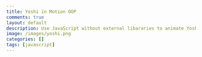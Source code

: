 ```yaml
---
title: Yoshi in Motion OOP 
comments: true
layout: default
description: Use JavaScript without external libararies to animate Yoshi moving across screen, OOP style.
image: /images/yoshi.png
categories: []
tags: [javascript]
---
```


<div id="yoshi1" style="width: 27px; height: 30px; background-image: url('images/yoshi.png');"></div>
<div id="yoshi2" style="width: 27px; height: 30px; background-image: url('images/yoshi.png');"></div>
<div id="yoshi3" style="width: 27px; height: 30px; background-image: url('images/yoshi.png');"></div>
<div id="yoshi4" style="width: 29px; height: 30px; background-image: url('images/yoshi.png');"></div>
<div id="yoshi5" style="width: 29px; height: 30px; background-image: url('images/yoshi.png');"></div>
<div id="yoshi6" style="width: 26px; height: 30px; background-image: url('images/yoshi.png');"></div>
<div id="yoshi7" style="width: 27px; height: 30px; background-image: url('images/yoshi.png');"></div>
<div id="yoshi8" style="width: 27px; height: 30px; background-image: url('images/yoshi.png');"></div>

<script>

    const spriteWidth = 25; // Width of each frame in pixels
    const spriteHeight = 35; // Height of each frame in pixels
    const numFrames = 5; // Total number of frames in the sprite sheet

    let currentFrame = 0; // Variable to track the current frame index
    let intervalId;

    function updateFrame() {
        // Increment the frame index
        currentFrame = (currentFrame + 1) % numFrames;
        
        // Calculate the position of the current frame in the sprite sheet
        const xPos = currentFrame * spriteWidth;
    
        // Display the frame by adjusting the background position
        const spriteElement = document.getElementById('yoshi1');
        spriteElement.style.backgroundPosition = `-${xPos}px 0`;
    }

    function handleKeyPress(event) {

    if (event.key === 'ArrowDown') {
        clearInterval(intervalId);
    }
    else { 
        let intervalTime;
        if (event.key === 'ArrowRight') {
            
            intervalTime = 150; // 200ms = 5 frames per second
        }
        clearInterval(intervalId);
        intervalId = setInterval(updateFrame, intervalTime);
    }

    
  // Start the animation by calling updateFrame with the corresponding interval time
  
}

    // Add an event listener to the document to listen for keydown events
    document.addEventListener('keydown', handleKeyPress);
    
    // Call the updateFrame function repeatedly at a desired frame rate
    // setInterval(updateFrame, 150); // 100ms = 10 frames per second

    const spriteWidth2 = 25; // Width of each frame in pixels
    const spriteHeight2 = 35; // Height of each frame in pixels
    const numFrames2 = 4; // Total number of frames in the sprite sheet

    let currentFrame2 = 0; // Variable to track the current frame index

    function updateFrame2() {
        // Increment the frame index
        currentFrame2 = (currentFrame2 + 1) % numFrames2;
    
        // Calculate the position of the current frame in the sprite sheet
        const xPos2 = currentFrame2 * spriteWidth2;
    
        // Display the frame by adjusting the background position
        const spriteElement2 = document.getElementById('yoshi2');
        spriteElement2.style.backgroundPosition = `-${xPos2}px -30px`;
    }

    // Call the updateFrame function repeatedly at a desired frame rate
    setInterval(updateFrame2, 300); // 100ms = 10 frames per second

    const spriteWidth3 = 26; // Width of each frame in pixels
    const spriteHeight3 = 35; // Height of each frame in pixels
    const numFrames3 = 4; // Total number of frames in the sprite sheet

    let currentFrame3 = 0; // Variable to track the current frame index

    function updateFrame3() {
        // Increment the frame index
        currentFrame3 = (currentFrame3 + 1) % numFrames3;
    
        // Calculate the position of the current frame in the sprite sheet
        const xPos3 = currentFrame3 * spriteWidth3;
    
        // Display the frame by adjusting the background position
        const spriteElement3 = document.getElementById('yoshi3');
        spriteElement3.style.backgroundPosition = `-${xPos3}px -60px`;
    }

    // Call the updateFrame function repeatedly at a desired frame rate
    setInterval(updateFrame3, 200); // 100ms = 10 frames per second

    const spriteWidth4 = 28; // Width of each frame in pixels
    const spriteHeight4 = 35; // Height of each frame in pixels
    const numFrames4 = 4; // Total number of frames in the sprite sheet

    let currentFrame4 = 0; // Variable to track the current frame index

    function updateFrame4() {
        // Increment the frame index
        currentFrame4 = (currentFrame4 + 1) % numFrames4;
    
        // Calculate the position of the current frame in the sprite sheet
        const xPos4 = currentFrame4 * spriteWidth4;
    
        // Display the frame by adjusting the background position
        const spriteElement4 = document.getElementById('yoshi4');
        spriteElement4.style.backgroundPosition = `-${xPos4}px -90px`;
    }

    // Call the updateFrame function repeatedly at a desired frame rate
    setInterval(updateFrame4, 300); // 100ms = 10 frames per second

    const spriteWidth5 = 28; // Width of each frame in pixels
    const spriteHeight5 = 35; // Height of each frame in pixels
    const numFrames5 = 4; // Total number of frames in the sprite sheet

    let currentFrame5 = 0; // Variable to track the current frame index

    function updateFrame5() {
        // Increment the frame index
        currentFrame5 = (currentFrame5 + 1) % numFrames5;
    
        // Calculate the position of the current frame in the sprite sheet
        const xPos5 = currentFrame5 * spriteWidth5 + 29;

        // Display the frame by adjusting the background position
        const spriteElement5 = document.getElementById('yoshi5');
        spriteElement5.style.backgroundPosition = `-${xPos5}px -120px`;
    }

    // Call the updateFrame function repeatedly at a desired frame rate
    setInterval(updateFrame5, 200); // 100ms = 10 frames per second

    const spriteWidth6 = 25; // Width of each frame in pixels
    const spriteHeight6 = 35; // Height of each frame in pixels
    const numFrames6 = 10; // Total number of frames in the sprite sheet

    let currentFrame6 = 0; // Variable to track the current frame index

    function updateFrame6() {
        // Increment the frame index
        currentFrame6 = (currentFrame6 + 1) % numFrames6;
    
        // Calculate the position of the current frame in the sprite sheet
        const xPos6 = currentFrame6 * spriteWidth6;

        // Display the frame by adjusting the background position
        const spriteElement6 = document.getElementById('yoshi6');
        spriteElement6.style.backgroundPosition = `-${xPos6}px -300px`;
    }
        
    // Call the updateFrame function repeatedly at a desired frame rate
    setInterval(updateFrame6, 100); // 100ms = 10 frames per second
</script>